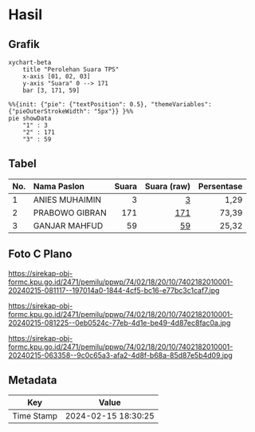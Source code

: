 # Hasil

## Grafik

```mermaid
xychart-beta
    title "Perolehan Suara TPS"
    x-axis [01, 02, 03]
    y-axis "Suara" 0 --> 171
    bar [3, 171, 59]
```

```mermaid
%%{init: {"pie": {"textPosition": 0.5}, "themeVariables": {"pieOuterStrokeWidth": "5px"}} }%%
pie showData
    "1" : 3
    "2" : 171
    "3" : 59
```

## Tabel

| No. | Nama Paslon    | Suara | Suara (raw) | Persentase |
|:--- |:-------------- | -----:| -----------:| ----------:|
| 1   | ANIES MUHAIMIN | 3     | [3][p-1]    | 1,29       |
| 2   | PRABOWO GIBRAN | 171   | [171][p-2]  | 73,39      |
| 3   | GANJAR MAHFUD  | 59    | [59][p-3]   | 25,32      |


[p-1]: https://github.com/gigit-pemilu/pemilu-2024-74-sulawesi-tenggara/blob/main/pilpres/hitung-suara/sub/74-sulawesi-tenggara/sub/02-konawe/sub/18-uepai/sub/2010-tawamelewe/sub/001-tps/sub/paslon-1.txt
[p-2]: https://github.com/gigit-pemilu/pemilu-2024-74-sulawesi-tenggara/blob/main/pilpres/hitung-suara/sub/74-sulawesi-tenggara/sub/02-konawe/sub/18-uepai/sub/2010-tawamelewe/sub/001-tps/sub/paslon-2.txt
[p-3]: https://github.com/gigit-pemilu/pemilu-2024-74-sulawesi-tenggara/blob/main/pilpres/hitung-suara/sub/74-sulawesi-tenggara/sub/02-konawe/sub/18-uepai/sub/2010-tawamelewe/sub/001-tps/sub/paslon-3.txt

## Foto C Plano

https://sirekap-obj-formc.kpu.go.id/2471/pemilu/ppwp/74/02/18/20/10/7402182010001-20240215-081117--197014a0-1844-4cf5-bc16-e77bc3c1caf7.jpg

https://sirekap-obj-formc.kpu.go.id/2471/pemilu/ppwp/74/02/18/20/10/7402182010001-20240215-081225--0eb0524c-77eb-4d1e-be49-4d87ec8fac0a.jpg

https://sirekap-obj-formc.kpu.go.id/2471/pemilu/ppwp/74/02/18/20/10/7402182010001-20240215-063358--9c0c65a3-afa2-4d8f-b68a-85d87e5b4d09.jpg


## Metadata

| Key        | Value               |
| ---------- | ------------------- |
| Time Stamp | 2024-02-15 18:30:25 |



